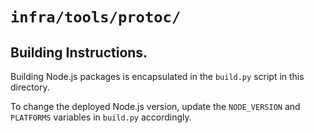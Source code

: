 # `infra/tools/protoc/`
## Building Instructions.

Building Node.js packages is encapsulated in the `build.py` script in this
directory.

To change the deployed Node.js version, update the `NODE_VERSION` and
`PLATFORMS` variables in `build.py` accordingly.
